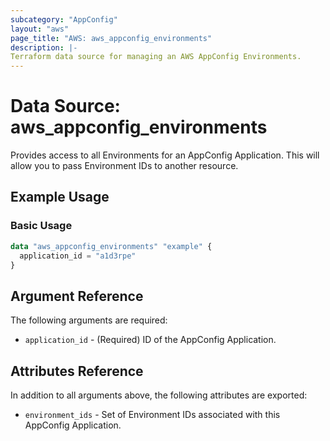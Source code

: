 ```yaml
---
subcategory: "AppConfig"
layout: "aws"
page_title: "AWS: aws_appconfig_environments"
description: |-
Terraform data source for managing an AWS AppConfig Environments.
---
```


# Data Source: aws_appconfig_environments

Provides access to all Environments for an AppConfig Application. This will allow you to pass Environment IDs to another
resource.

## Example Usage

### Basic Usage

```terraform
data "aws_appconfig_environments" "example" {
  application_id = "a1d3rpe"
}
```

## Argument Reference

The following arguments are required:

* `application_id` - (Required) ID of the AppConfig Application.

## Attributes Reference

In addition to all arguments above, the following attributes are exported:

* `environment_ids` - Set of Environment IDs associated with this AppConfig Application.
